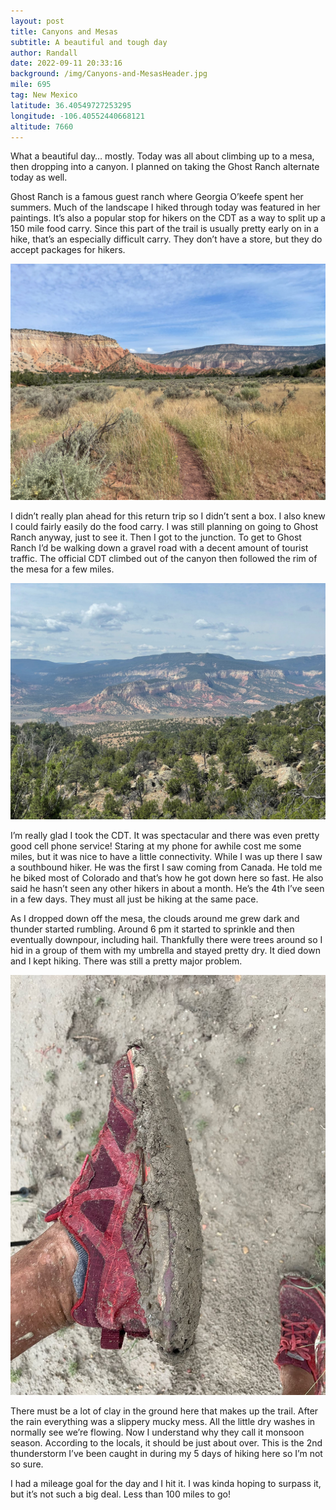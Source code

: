 ```yaml
---
layout: post
title: Canyons and Mesas
subtitle: A beautiful and tough day
author: Randall
date: 2022-09-11 20:33:16
background: /img/Canyons-and-MesasHeader.jpg
mile: 695
tag: New Mexico
latitude: 36.40549727253295
longitude: -106.40552440668121
altitude: 7660
---
```

What a beautiful day… mostly. Today was all about climbing up to a mesa, then dropping into a canyon. I planned on taking the Ghost Ranch alternate today as well.

Ghost Ranch is a famous guest ranch where Georgia O’keefe spent her summers. Much of the landscape I hiked through today was featured in her paintings. It’s also a popular stop for hikers on the CDT as a way to split up a 150 mile food carry. Since this part of the trail is usually pretty early on in a hike, that’s an especially difficult carry. They don’t have a store, but they do accept packages for hikers.

<img src="/img/Canyons and Mesas0.jpg" class="img-fluid">

I didn’t really plan ahead for this return trip so I didn’t sent a box. I also knew I could fairly easily do the food carry. I was still planning on going to Ghost Ranch anyway, just to see it. Then I got to the junction. To get to Ghost Ranch I’d be walking down a gravel road with a decent amount of tourist traffic. The official CDT climbed out of the canyon then followed the rim of the mesa for a few miles.

<img src="/img/Canyons and Mesas1.jpg" class="img-fluid">

I’m really glad I took the CDT. It was spectacular and there was even pretty good cell phone service! Staring at my phone for awhile cost me some miles, but it was nice to have a little connectivity. While I was up there I saw a southbound hiker. He was the first I saw coming from Canada. He told me he biked most of Colorado and that’s how he got down here so fast. He also said he hasn’t seen any other hikers in about a month. He’s the 4th I’ve seen in a few days. They must all just be hiking at the same pace.

As I dropped down off the mesa, the clouds around me grew dark and thunder started rumbling. Around 6 pm it started to sprinkle and then eventually downpour, including hail. Thankfully there were trees around so I hid in a group of them with my umbrella and stayed pretty dry. It died down and I kept hiking. There was still a pretty major problem.

<img src="/img/Canyons and Mesas2.jpg" class="img-fluid">

There must be a lot of clay in the ground here that makes up the trail. After the rain everything was a slippery mucky mess. All the little dry washes in normally see we’re flowing. Now I understand why they call it monsoon season. According to the locals, it should be just about over. This is the 2nd thunderstorm I’ve been caught in during my 5 days of hiking here so I’m not so sure.

I had a mileage goal for the day and I hit it. I was kinda hoping to surpass it, but it’s not such a big deal. Less than 100 miles to go!
